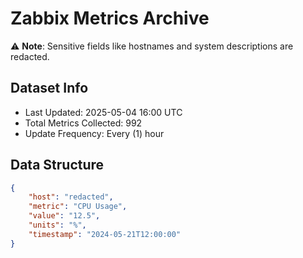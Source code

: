 # Zabbix Metrics Archive

⚠️ **Note**: Sensitive fields like hostnames and system descriptions are redacted.

## Dataset Info
- Last Updated: 2025-05-04 16:00 UTC
- Total Metrics Collected: 992
- Update Frequency: Every (1) hour

## Data Structure
```json
{
    "host": "redacted",
    "metric": "CPU Usage",
    "value": "12.5",
    "units": "%",
    "timestamp": "2024-05-21T12:00:00"
}
```
